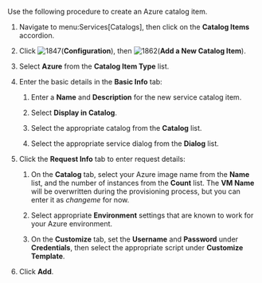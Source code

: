Use the following procedure to create an Azure catalog item.

1.  Navigate to menu:Services\[Catalogs\], then click on the **Catalog
    Items** accordion.

2.  Click ![1847](1847.png)(**Configuration**), then
    ![1862](1862.png)(**Add a New Catalog Item**).

3.  Select **Azure** from the **Catalog Item Type** list.

4.  Enter the basic details in the **Basic Info** tab:
    
    1.  Enter a **Name** and **Description** for the new service catalog
        item.
    
    2.  Select **Display in Catalog**.
    
    3.  Select the appropriate catalog from the **Catalog** list.
    
    4.  Select the appropriate service dialog from the **Dialog** list.

5.  Click the **Request Info** tab to enter request details:
    
    1.  On the **Catalog** tab, select your Azure image name from the
        **Name** list, and the number of instances from the **Count**
        list. The **VM Name** will be overwritten during the
        provisioning process, but you can enter it as *changeme* for
        now.
    
    2.  Select appropriate **Environment** settings that are known to
        work for your Azure environment.
    
    3.  On the **Customize** tab, set the **Username** and **Password**
        under **Credentials**, then select the appropriate script under
        **Customize Template**.

6.  Click **Add**.
